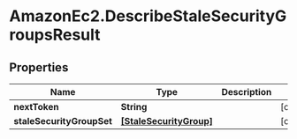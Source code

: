 # AmazonEc2.DescribeStaleSecurityGroupsResult

## Properties

Name | Type | Description | Notes
------------ | ------------- | ------------- | -------------
**nextToken** | **String** |  | [optional] 
**staleSecurityGroupSet** | [**[StaleSecurityGroup]**](StaleSecurityGroup.md) |  | [optional] 


